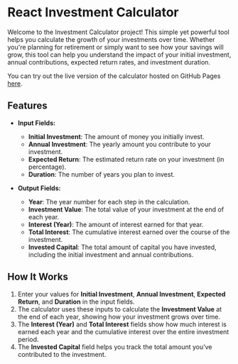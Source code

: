 # React Investment Calculator

Welcome to the Investment Calculator project! This simple yet powerful tool helps you calculate the growth of your investments over time. Whether you're planning for retirement or simply want to see how your savings will grow, this tool can help you understand the impact of your initial investment, annual contributions, expected return rates, and investment duration.

You can try out the live version of the calculator hosted on GitHub Pages [here](https://meetgojiya98.github.io/Investment-Calculator/).

## Features

- **Input Fields:**
  - **Initial Investment**: The amount of money you initially invest.
  - **Annual Investment**: The yearly amount you contribute to your investment.
  - **Expected Return**: The estimated return rate on your investment (in percentage).
  - **Duration**: The number of years you plan to invest.

- **Output Fields:**
  - **Year**: The year number for each step in the calculation.
  - **Investment Value**: The total value of your investment at the end of each year.
  - **Interest (Year)**: The amount of interest earned for that year.
  - **Total Interest**: The cumulative interest earned over the course of the investment.
  - **Invested Capital**: The total amount of capital you have invested, including the initial investment and annual contributions.

## How It Works

1. Enter your values for **Initial Investment**, **Annual Investment**, **Expected Return**, and **Duration** in the input fields.
2. The calculator uses these inputs to calculate the **Investment Value** at the end of each year, showing how your investment grows over time.
3. The **Interest (Year)** and **Total Interest** fields show how much interest is earned each year and the cumulative interest over the entire investment period.
4. The **Invested Capital** field helps you track the total amount you’ve contributed to the investment.
